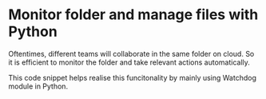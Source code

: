 # Monitor folder and manage files with Python

Oftentimes, different teams will collaborate in the same folder on cloud. So it is efficient to monitor the folder and take relevant actions automatically.

This code snippet helps realise this funcitonality by mainly using Watchdog module in Python.
